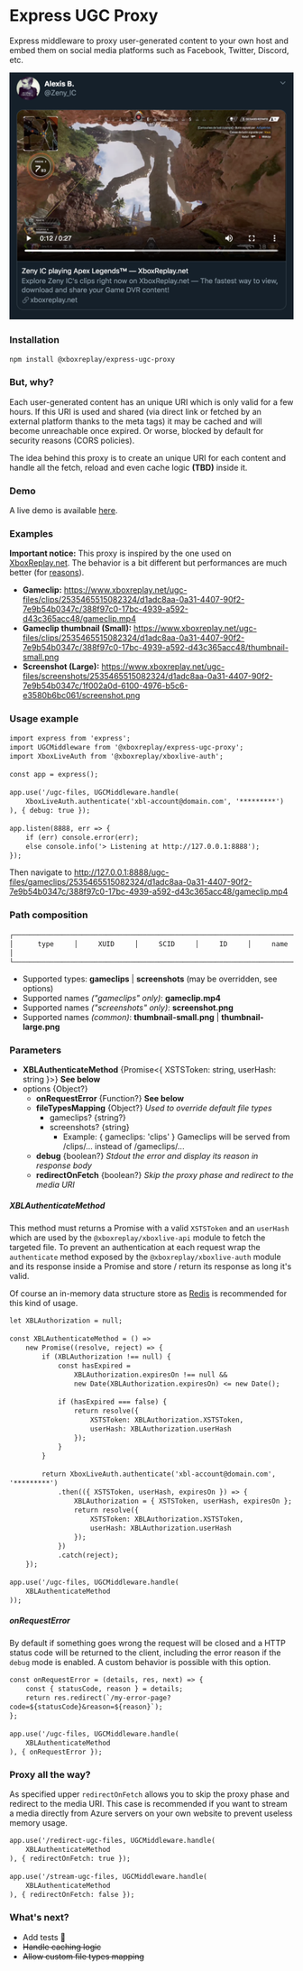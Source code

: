 # Express UGC Proxy

Express middleware to proxy user-generated content to your own host and embed them on social media platforms such as Facebook, Twitter, Discord, etc.

<img src="twitter-preview.png" width="520" />

### Installation

```
npm install @xboxreplay/express-ugc-proxy
```

### But, why?

Each user-generated content has an unique URI which is only valid for a few hours. If this URI is used and shared (via direct link or fetched by an external platform thanks to the meta tags) it may be cached and will become unreachable once expired. Or worse, blocked by default for security reasons (CORS policies).

The idea behind this proxy is to create an unique URI for each content and handle all the fetch, reload and even cache logic **(TBD)** inside it.

### Demo

A live demo is available [here](https://express-ugc-proxy-demo.xboxreplay.now.sh).

### Examples

**Important notice:** This proxy is inspired by the one used on [XboxReplay.net](https://www.xboxreplay.net/). The behavior is a bit different but performances are much better (for [reasons](https://i.redd.it/mgjvqsd2j8e31.jpg)).

* **Gameclip:** https://www.xboxreplay.net/ugc-files/clips/2535465515082324/d1adc8aa-0a31-4407-90f2-7e9b54b0347c/388f97c0-17bc-4939-a592-d43c365acc48/gameclip.mp4
* **Gameclip thumbnail (Small):** https://www.xboxreplay.net/ugc-files/clips/2535465515082324/d1adc8aa-0a31-4407-90f2-7e9b54b0347c/388f97c0-17bc-4939-a592-d43c365acc48/thumbnail-small.png
* **Screenshot (Large):** https://www.xboxreplay.net/ugc-files/screenshots/2535465515082324/d1adc8aa-0a31-4407-90f2-7e9b54b0347c/1f002a0d-6100-4976-b5c6-e3580b6bc061/screenshot.png

### Usage example

```
import express from 'express';
import UGCMiddleware from '@xboxreplay/express-ugc-proxy';
import XboxLiveAuth from '@xboxreplay/xboxlive-auth';

const app = express();

app.use('/ugc-files, UGCMiddleware.handle(
    XboxLiveAuth.authenticate('xbl-account@domain.com', '*********')
), { debug: true });

app.listen(8888, err => {
    if (err) console.error(err);
    else console.info('> Listening at http://127.0.0.1:8888');
});
```

Then navigate to http://127.0.0.1:8888/ugc-files/gameclips/2535465515082324/d1adc8aa-0a31-4407-90f2-7e9b54b0347c/388f97c0-17bc-4939-a592-d43c365acc48/gameclip.mp4

### Path composition

```
┌─────────────────────────────────────────────────────────────────────────┐
│      type     │     XUID     │     SCID     │     ID     │     name     │
└─────────────────────────────────────────────────────────────────────────┘
```

* Supported types: **gameclips** | **screenshots** (may be overridden, see options)
* Supported names *("gameclips" only)*: **gameclip.mp4**
* Supported names *("screenshots" only)*: **screenshot.png**
* Supported names *(common)*: **thumbnail-small.png** | **thumbnail-large.png**

### Parameters

* **XBLAuthenticateMethod** {Promise<{ XSTSToken: string, userHash: string }>} **See below**
* options {Object?}
    * **onRequestError** {Function?} **See below**
    * **fileTypesMapping** {Object?} *Used to override default file types*
        * gameclips? {string?}
        * screenshots? {string}
            * Example: { gameclips: 'clips' } Gameclips will be served from /clips/... instead of /gameclips/...
    * **debug** {boolean?} *Stdout the error and display its reason in response body*
    * **redirectOnFetch** {boolean?} *Skip the proxy phase and redirect to the media URI*

##### XBLAuthenticateMethod
This method must returns a Promise with a valid `XSTSToken` and an `userHash` which are used by the `@xboxreplay/xboxlive-api` module to fetch the targeted file. To prevent an authentication at each request wrap the `authenticate` method exposed by the `@xboxreplay/xboxlive-auth` module and its response inside a Promise and store / return its response as long it's valid.

Of course an in-memory data structure store as [Redis](https://www.npmjs.com/package/ioredis) is recommended for this kind of usage.

```
let XBLAuthorization = null;

const XBLAuthenticateMethod = () =>
    new Promise((resolve, reject) => {
        if (XBLAuthorization !== null) {
            const hasExpired =
                XBLAuthorization.expiresOn !== null &&
                new Date(XBLAuthorization.expiresOn) <= new Date();

            if (hasExpired === false) {
                return resolve({
                    XSTSToken: XBLAuthorization.XSTSToken,
                    userHash: XBLAuthorization.userHash
                });
            }
        }

        return XboxLiveAuth.authenticate('xbl-account@domain.com', '*********')
            .then(({ XSTSToken, userHash, expiresOn }) => {
                XBLAuthorization = { XSTSToken, userHash, expiresOn };
                return resolve({
                    XSTSToken: XBLAuthorization.XSTSToken,
                    userHash: XBLAuthorization.userHash
                });
            })
            .catch(reject);
    });

app.use('/ugc-files, UGCMiddleware.handle(
    XBLAuthenticateMethod
));
```

##### onRequestError
By default if something goes wrong the request will be closed and a HTTP status code will be returned to the client, including the error reason if the `debug` mode is enabled. A custom behavior is possible with this option.

```
const onRequestError = (details, res, next) => {
    const { statusCode, reason } = details;
    return res.redirect(`/my-error-page?code=${statusCode}&reason=${reason}`);
};

app.use('/ugc-files, UGCMiddleware.handle(
    XBLAuthenticateMethod
), { onRequestError });
```

### Proxy all the way?
As specified upper `redirectOnFetch` allows you to skip the proxy phase and redirect to the media URI. This case is recommended if you want to stream a media directly from Azure servers on your own website to prevent useless memory usage.

```
app.use('/redirect-ugc-files, UGCMiddleware.handle(
    XBLAuthenticateMethod
), { redirectOnFetch: true });

app.use('/stream-ugc-files, UGCMiddleware.handle(
    XBLAuthenticateMethod
), { redirectOnFetch: false });
```

### What's next?
* Add tests 🤷
* ~~Handle caching logic~~
* ~~Allow custom file types mapping~~
